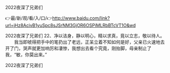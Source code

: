 2022夜深了兄弟们

👉最/新/观/看/入/口/👉http://www.baidu.com/link?url=jHz8AcivB1yuSpc8sJSrNM3GjOR6OSPiMLRbBTcVT1O&wd

2022夜深了兄弟们	22、净以洁身，静以明心，精以求真，竟以立志，敬以待人。
　　我当即唬得把手中的笔扔出了老远，正呆立着不知如何是好，父亲已火速地去开了门，哭声就更加响厉和凄惨，我想出去看个究竟，刚抬脚，母亲制止了我，“敏，你莫出来。”


2022夜深了兄弟们
